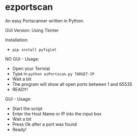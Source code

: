 # ezportscan
An easy Portscanner written in Python.

GUI Version:
Using Tkinter


Installation:
- ```pip install pyfiglet```

NO GUI - Usage:
- Open your Termial
- Type in ```python ezPortscan.py TARGET-IP```
- Wait a bit
- The program will show all open ports between 1 and 65535
- READY!


GUI - Usage:
- Start the script
- Enter the Host Name or IP into the input box
- Wait a bit
- Press Ok after a port was found
- Ready!

